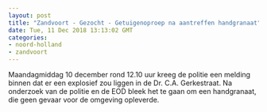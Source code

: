 ```yaml
---
layout: post
title: "Zandvoort - Gezocht - Getuigenoproep na aantreffen handgranaat"
date: Tue, 11 Dec 2018 13:13:02 GMT
categories: 
- noord-holland 
- zandvoort 
---
```


Maandagmiddag 10 december rond 12.10 uur kreeg de politie een melding binnen dat er een explosief zou liggen in de Dr. C.A. Gerkestraat. Na onderzoek van de politie en de EOD bleek het te gaan om een handgranaat, die geen gevaar voor de omgeving opleverde.
